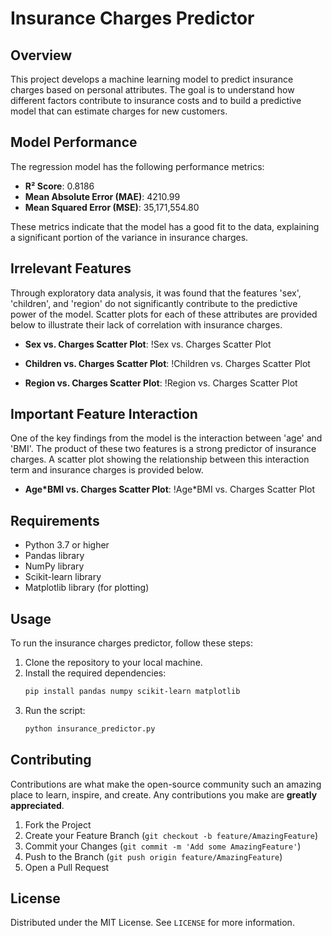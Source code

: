 # Insurance Charges Predictor

## Overview
This project develops a machine learning model to predict insurance charges based on personal attributes. The goal is to understand how different factors contribute to insurance costs and to build a predictive model that can estimate charges for new customers.

## Model Performance
The regression model has the following performance metrics:
- **R² Score**: 0.8186
- **Mean Absolute Error (MAE)**: 4210.99
- **Mean Squared Error (MSE)**: 35,171,554.80

These metrics indicate that the model has a good fit to the data, explaining a significant portion of the variance in insurance charges.

## Irrelevant Features
Through exploratory data analysis, it was found that the features 'sex', 'children', and 'region' do not significantly contribute to the predictive power of the model. Scatter plots for each of these attributes are provided below to illustrate their lack of correlation with insurance charges.

- **Sex vs. Charges Scatter Plot**:
!Sex vs. Charges Scatter Plot

- **Children vs. Charges Scatter Plot**:
!Children vs. Charges Scatter Plot

- **Region vs. Charges Scatter Plot**:
!Region vs. Charges Scatter Plot

## Important Feature Interaction
One of the key findings from the model is the interaction between 'age' and 'BMI'. The product of these two features is a strong predictor of insurance charges. A scatter plot showing the relationship between this interaction term and insurance charges is provided below.

- **Age*BMI vs. Charges Scatter Plot**:
!Age*BMI vs. Charges Scatter Plot

## Requirements
- Python 3.7 or higher
- Pandas library
- NumPy library
- Scikit-learn library
- Matplotlib library (for plotting)

## Usage
To run the insurance charges predictor, follow these steps:

1. Clone the repository to your local machine.
2. Install the required dependencies:
   ```bash
   pip install pandas numpy scikit-learn matplotlib
3. Run the script:
    ```bash
   python insurance_predictor.py


## Contributing
Contributions are what make the open-source community such an amazing place to learn, inspire, and create. Any contributions you make are **greatly appreciated**.

1. Fork the Project
2. Create your Feature Branch (`git checkout -b feature/AmazingFeature`)
3. Commit your Changes (`git commit -m 'Add some AmazingFeature'`)
4. Push to the Branch (`git push origin feature/AmazingFeature`)
5. Open a Pull Request

## License
Distributed under the MIT License. See `LICENSE` for more information.
